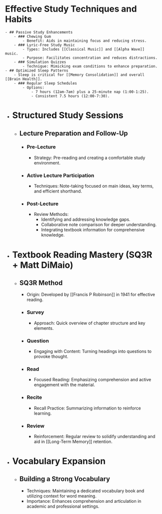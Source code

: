 # Effective Study Techniques and Habits
	- ## Passive Study Enhancements
		- ### Chewing Gum
			- Benefit: Aids in maintaining focus and reducing stress.
		- ### Lyric-Free Study Music
			- Types: Includes [[Classical Music]] and [[Alpha Wave]] music.
			- Purpose: Facilitates concentration and reduces distractions.
		- ### Simulation Quizzes
			- Technique: Mimicking exam conditions to enhance preparation.
	- ## Optimized Sleep Patterns
		- Sleep is critical for [[Memory Consolidation]] and overall [[Brain Health]].
		- ### Regular Sleep Schedules
			- Options:
				- 7 hours (12am-7am) plus a 25-minute nap (1:00-1:25).
				- Consistent 7.5 hours (12:00-7:30).
- # Structured Study Sessions
	- ## Lecture Preparation and Follow-Up
		- ### Pre-Lecture
			- Strategy: Pre-reading and creating a comfortable study environment.
		- ### Active Lecture Participation
			- Techniques: Note-taking focused on main ideas, key terms, and efficient shorthand.
		- ### Post-Lecture
			- Review Methods:
				- Identifying and addressing knowledge gaps.
				- Collaborative note comparison for deeper understanding.
				- Integrating textbook information for comprehensive knowledge.
- # Textbook Reading Mastery (SQ3R + Matt DiMaio)
	- ## SQ3R Method
		- Origin: Developed by [[Francis P Robinson]] in 1941 for effective reading.
		- ### Survey
			- Approach: Quick overview of chapter structure and key elements.
		- ### Question
			- Engaging with Content: Turning headings into questions to provoke thought.
		- ### Read
			- Focused Reading: Emphasizing comprehension and active engagement with the material.
		- ### Recite
			- Recall Practice: Summarizing information to reinforce learning.
		- ### Review
			- Reinforcement: Regular review to solidify understanding and aid in [[Long-Term Memory]] retention.
- # Vocabulary Expansion
	- ## Building a Strong Vocabulary
		- Techniques: Maintaining a dedicated vocabulary book and utilizing context for word meaning.
		- Importance: Enhances comprehension and articulation in academic and professional settings.
